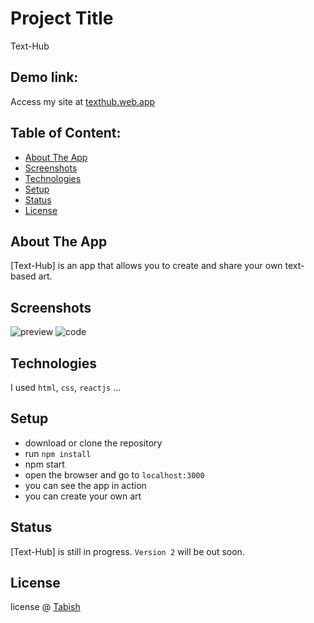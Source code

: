 # Project Title
Text-Hub

## Demo link:
Access my site at [texthub.web.app](https://texthub-20914.web.app)

## Table of Content:

- [About The App](#about-the-app)
- [Screenshots](#screenshots)
- [Technologies](#technologies)
- [Setup](#setup)
- [Status](#status)
- [License](#license)

## About The App
[Text-Hub] is an app that allows you to create and share your own text-based art.

## Screenshots
![preview](https://user-images.githubusercontent.com/107784329/186419038-d7224462-ef6a-4ffd-8ba0-a5979711f1a3.png)
![code](https://user-images.githubusercontent.com/107784329/186419267-89e785c3-8750-445d-9ee4-9a0af4366f1f.png)



## Technologies
I used `html`, `css`, `reactjs` ...

## Setup
- download or clone the repository
- run `npm install`
- npm start
- open the browser and go to `localhost:3000`
- you can see the app in action
- you can create your own art

## Status
[Text-Hub] is still in progress. `Version 2` will be out soon.

## License

 license @ [Tabish](https://www.instagram.com/tabish_hussain09/)